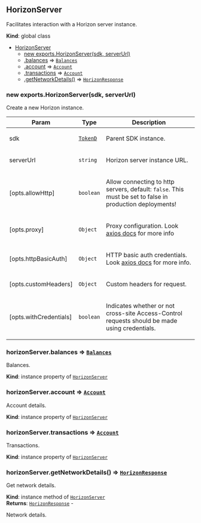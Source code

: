 <a name="HorizonServer"></a>

## HorizonServer
<p>Facilitates interaction with a Horizon server instance.</p>

**Kind**: global class  

* [HorizonServer](#HorizonServer)
    * [new exports.HorizonServer(sdk, serverUrl)](#new_HorizonServer_new)
    * [.balances](#HorizonServer+balances) ⇒ [<code>Balances</code>](#Balances)
    * [.account](#HorizonServer+account) ⇒ [<code>Account</code>](#Account)
    * [.transactions](#HorizonServer+transactions) ⇒ [<code>Account</code>](#Account)
    * [.getNetworkDetails()](#HorizonServer+getNetworkDetails) ⇒ [<code>HorizonResponse</code>](#HorizonResponse)

<a name="new_HorizonServer_new"></a>

### new exports.HorizonServer(sdk, serverUrl)
<p>Create a new Horizon instance.</p>


| Param | Type | Description |
| --- | --- | --- |
| sdk | [<code>TokenD</code>](#TokenD) | <p>Parent SDK instance.</p> |
| serverUrl | <code>string</code> | <p>Horizon server instance URL.</p> |
| [opts.allowHttp] | <code>boolean</code> | <p>Allow connecting to http servers, default: <code>false</code>. This must be set to false in production deployments!</p> |
| [opts.proxy] | <code>Object</code> | <p>Proxy configuration. Look <a href="https://github.com/axios/axios#request-config">axios docs</a> for more info</p> |
| [opts.httpBasicAuth] | <code>Object</code> | <p>HTTP basic auth credentials. Look <a href="https://github.com/axios/axios#request-config">axios docs</a> for more info.</p> |
| [opts.customHeaders] | <code>Object</code> | <p>Custom headers for request.</p> |
| [opts.withCredentials] | <code>boolean</code> | <p>Indicates whether or not cross-site Access-Control requests should be made using credentials.</p> |

<a name="HorizonServer+balances"></a>

### horizonServer.balances ⇒ [<code>Balances</code>](#Balances)
<p>Balances.</p>

**Kind**: instance property of [<code>HorizonServer</code>](#HorizonServer)  
<a name="HorizonServer+account"></a>

### horizonServer.account ⇒ [<code>Account</code>](#Account)
<p>Account details.</p>

**Kind**: instance property of [<code>HorizonServer</code>](#HorizonServer)  
<a name="HorizonServer+transactions"></a>

### horizonServer.transactions ⇒ [<code>Account</code>](#Account)
<p>Transactions.</p>

**Kind**: instance property of [<code>HorizonServer</code>](#HorizonServer)  
<a name="HorizonServer+getNetworkDetails"></a>

### horizonServer.getNetworkDetails() ⇒ [<code>HorizonResponse</code>](#HorizonResponse)
<p>Get network details.</p>

**Kind**: instance method of [<code>HorizonServer</code>](#HorizonServer)  
**Returns**: [<code>HorizonResponse</code>](#HorizonResponse) - <p>Network details.</p>  
